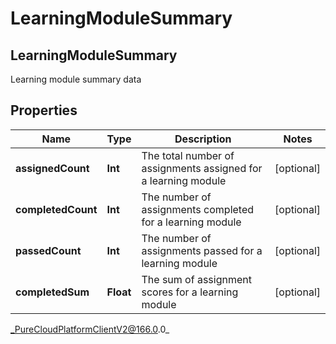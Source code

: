 # LearningModuleSummary

## LearningModuleSummary
Learning module summary data

## Properties

|Name | Type | Description | Notes|
|------------ | ------------- | ------------- | -------------|
| **assignedCount** | **Int** | The total number of assignments assigned for a learning module | [optional] |
| **completedCount** | **Int** | The number of assignments completed for a learning module | [optional] |
| **passedCount** | **Int** | The number of assignments passed for a learning module | [optional] |
| **completedSum** | **Float** | The sum of assignment scores for a learning module | [optional] |



_PureCloudPlatformClientV2@166.0.0_
